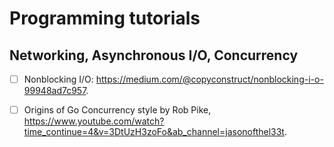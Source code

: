 # Programming tutorials

## Networking, Asynchronous I/O, Concurrency
- [ ] Nonblocking I/O: https://medium.com/@copyconstruct/nonblocking-i-o-99948ad7c957.
- [ ] Origins of Go Concurrency style by Rob Pike, https://www.youtube.com/watch?time_continue=4&v=3DtUzH3zoFo&ab_channel=jasonofthel33t.

